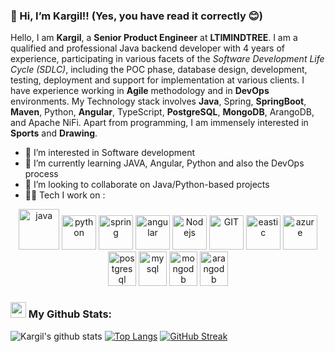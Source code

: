 ### 👋 Hi, I’m Kargil!! (Yes, you have read it correctly 😊)
  Hello, I am **Kargil**, a **Senior Product Engineer** at **LTIMINDTREE**. I am a qualified and professional Java backend developer with 4 years of experience, participating in various facets of the _Software Development Life Cycle (SDLC)_, including the POC phase, database design, development, testing, deployment and support for implementation at various clients. I have experience working in **Agile** methodology and in **DevOps** environments. My Technology stack involves **Java**, Spring, **SpringBoot**, **Maven**, Python, **Angular**, TypeScript, **PostgreSQL**, **MongoDB**, ArangoDB, and Apache NiFi. Apart from programming, I am immensely interested in **Sports** and **Drawing**.
- 👀 I’m interested in Software development
- 🌱 I’m currently learning JAVA, Angular, Python and also the DevOps process
- 💞️ I’m looking to collaborate on Java/Python-based projects
- 🧑‍💻 Tech I work on :

<p align="center">
      <img src="https://www.vectorlogo.zone/logos/java/java-icon.svg" alt="java" width="65" height="65"/> 
      <img src="https://www.vectorlogo.zone/logos/python/python-icon.svg" alt="python" width="55" height="55"/>
      <img src="https://www.vectorlogo.zone/logos/springio/springio-icon.svg" alt="spring" width="55" height="55"/>
      <img src="https://www.vectorlogo.zone/logos/angular/angular-icon.svg" alt="angular" width="55" height="55"/>
      <img src="https://www.vectorlogo.zone/logos/nodejs/nodejs-icon.svg" alt="Nodejs" width="55" height="55"/>
      <img src="https://www.vectorlogo.zone/logos/git-scm/git-scm-icon.svg" alt="GIT" width="55" height="55"/> 
      <img src="https://www.vectorlogo.zone/logos/elastic/elastic-icon.svg" alt="eastic" width="55" height="55"/>
      <img src="https://www.vectorlogo.zone/logos/microsoft_azure/microsoft_azure-icon.svg" alt="azure" width="55" height="55"/>
      <img src="https://www.vectorlogo.zone/logos/postgresql/postgresql-icon.svg" alt="postgresql" width="45" height="55"/>
      <img src="https://www.vectorlogo.zone/logos/mysql/mysql-icon.svg" alt="mysql" width="45" height="55"/>
      <img src="https://www.vectorlogo.zone/logos/mongodb/mongodb-icon.svg" alt="mongodb" width="45" height="55"/>
      <img src="https://www.vectorlogo.zone/logos/arangodb/arangodb-icon.svg" alt="arangodb" width="45" height="55"/>
</p>

### <img src='https://media1.giphy.com/media/du3J3cXyzhj75IOgvA/giphy.gif?cid=ecf05e47x2g034i9pzwtzzsd3xgg2w9nr94t4tflbbgo3008&rid=giphy.gif' width='25' /> My Github Stats:
![Kargil's github stats](https://github-readme-stats.vercel.app/api?username=iam8139&show_icons=true&title_color=ffc857&icon_color=8ac926&text_color=black&bg_color=white&hide=issues&count_private=true&include_all_commits=true)
[![Top Langs](https://github-readme-stats.vercel.app/api/top-langs/?username=iam8139&layout=compact&text_color=black&bg_color=white)](https://github.com/iam8139/github-readme-stats)
[![GitHub Streak](https://github-readme-streak-stats.herokuapp.com/?user=iam8139&theme=light)](https://git.io/streak-stats)


<!---
iam8139/iam8139 is a ✨ special ✨ repository because its `README.md` (this file) appears on your GitHub profile.
You can click the Preview link to take a look at your changes.
--->
